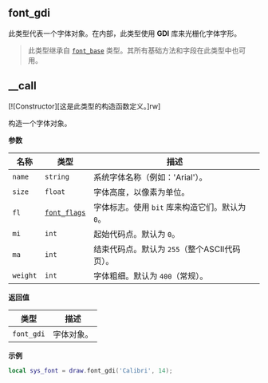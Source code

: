 ## font_gdi

此类型代表一个字体对象。在内部，此类型使用 **GDI** 库来光栅化字体字形。

> 此类型继承自 [`font_base`](/api/draw/managed/font-base "此类型代表字体类型的基类。你不能创建此类型的实例。请使用其子类型。") 类型。其所有基础方法和字段在此类型中也可用。

## __call

[![Constructor][这是此类型的构造函数定义。]rw]

构造一个字体对象。

**参数**

| 名称 | 类型 | 描述 |
| ---- | ---- | ----------- |
| `name` | `string` | 系统字体名称（例如：'Arial'）。 |
| `size` | `float` | 字体高度，以像素为单位。 |
| `fl` | [`font_flags`](/api/draw/managed/font-base/font-flags "此枚举决定字体对象应具有的标志。这些标志只能在类型构造期间设置。") | 字体标志。使用 `bit` 库来构造它们。默认为 `0`。 |
| `mi` | `int` | 起始代码点。默认为 `0`。 |
| `ma` | `int` | 结束代码点。默认为 `255`（整个ASCII代码页）。 |
| `weight` | `int` | 字体粗细。默认为 `400`（常规）。 |

**返回值**

| 类型 | 描述 |
| ---- | ----------- |
| `font_gdi` | 字体对象。 |

**示例**

```lua
local sys_font = draw.font_gdi('Calibri', 14);
```
